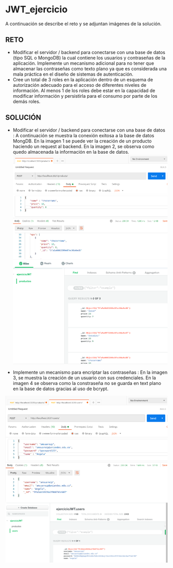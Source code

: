 # JWT_ejercicio
A continuación se describe el reto y se adjuntan imágenes de la solución.

## RETO
* Modificar el servidor / backend para conectarse con una base de datos (tipo SQL o MongoDB) la cual contiene los usuarios y contraseñas de la aplicación. Implemente un mecanismo adicional para no tener que almacenar las contraseñas como texto plano ya que es considerada una mala práctica en el diseño de sistemas de autenticación.
* Cree un total de 3 roles en la aplicación dentro de un esquema de autorización adecuado para el acceso de diferentes niveles de información. Al menos 1 de los roles debe estar en la capacidad de modificar información y persistirla para el consumo por parte de los demás roles.

## SOLUCIÓN

* Modificar el servidor / backend para conectarse con una base de datos : A continuación se muestra la conexión exitosa a la base de datos MongDB. En la imagen 1 se puede ver la creación de un producto haciendo un request al backend. En la imagen 2, se observa como quedo almacenada la información en la base de datos.
![](https://github.com/amsuarezp18/JWT_ejercicio/blob/main/images/createProductDatabase.png)
![](https://github.com/amsuarezp18/JWT_ejercicio/blob/main/images/createProduct.png)

* Implemente un mecanismo para encriptar las contraseñas : En la imagen 3, se muestra la creación de un usuario con sus credenciales. En la imagen 4 se observa como la constraseña no se guarda en text plano en la base de datos gracias al uso de bcrypt.

![](https://github.com/amsuarezp18/JWT_ejercicio/blob/main/images/createUser.png)
![](https://github.com/amsuarezp18/JWT_ejercicio/blob/main/images/claveEncriptada.png)


